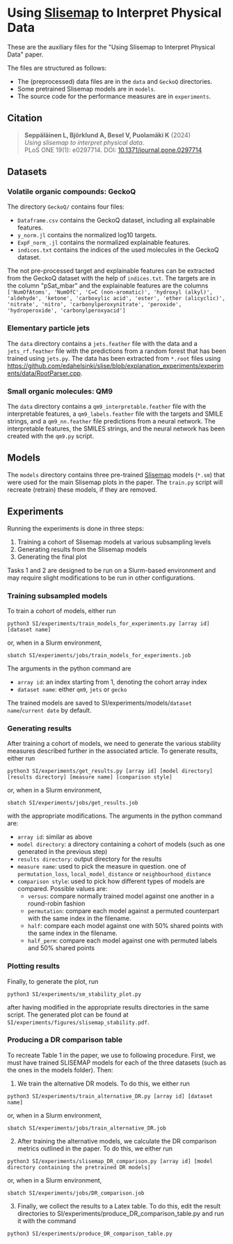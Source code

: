 # Using [Slisemap](https://github.com/edahelsinki/slisemap) to Interpret Physical Data

These are the auxiliary files for the "Using Slisemap to Interpret Physical Data" paper.

The files are structured as follows:

- The (preprocessed) data files are in the `data` and `GeckoQ` directories.
- Some pretrained Slisemap models are in `models`.
- The source code for the performance measures are in `experiments`.


## Citation

>  __Seppäläinen L, Björklund A, Besel V, Puolamäki K__ (2024)  
>  *Using slisemap to interpret physical data*.  
>  PLoS ONE 19(1): e0297714. DOI: [10.1371/journal.pone.0297714](https://doi.org/10.1371/journal.pone.0297714)


## Datasets

### Volatile organic compounds: GeckoQ

The directory `GeckoQ/` contains four files:

- `Dataframe.csv` contains the GeckoQ dataset, including all explainable features.
- `y_norm.jl` contains the normalized log10 targets.
- `ExpF_norm_.jl` contains the normalized explainable features.
- `indices.txt` contains the indices of the used molecules in the GeckoQ dataset.

The not pre-processed target and explainable features can be extracted from the GeckoQ dataset with the help of `indices.txt`. The targets are in the column "pSat_mbar" and the explainable features are the columns `['NumOfAtoms', 'NumOfC', 'C=C (non-aromatic)', 'hydroxyl (alkyl)', 'aldehyde', 'ketone', 'carboxylic acid', 'ester', 'ether (alicyclic)', 'nitrate', 'nitro', 'carbonylperoxynitrate', 'peroxide', 'hydroperoxide', 'carbonylperoxyacid']`

### Elementary particle jets

The `data` directory contains a `jets.feather` file with the data and a `jets_rf.feather` file with the predictions from a random forest that has been trained using `jets.py`. The data has been extracted from `*.root` files using https://github.com/edahelsinki/slise/blob/explanation_experiments/experiments/data/RootParser.cpp.

### Small organic molecules: QM9

The `data` directory contains a `qm9_interpretable.feather` file with the interpretable features, a `qm9_labels.feather` file with the targets and SMILE strings, and a `qm9_nn.feather` file predictions from a neural network. The interpretable features, the SMILES strings, and the neural network has been created with the `qm9.py` script.

## Models

The `models` directory contains three pre-trained [Slisemap](https://github.com/edahelsinki/slisemap) models (`*.sm`) that were used for the main Slisemap plots in the paper. The `train.py` script will recreate (retrain) these models, if they are removed.

## Experiments

Running the experiments is done in three steps:
1. Training a cohort of Slisemap models at various subsampling levels
2. Generating results from the Slisemap models
3. Generating the final plot

Tasks 1 and 2 are designed to be run on a Slurm-based environment and may require slight modifications to be run in other configurations.

### Training subsampled models

To train a cohort of models, either run
```
python3 SI/experiments/train_models_for_experiments.py [array id] [dataset name]
```
or, when in a Slurm environment,
```
sbatch SI/experiments/jobs/train_models_for_experiments.job
```
The arguments in the python command are
- `array id`: an index starting from 1, denoting the cohort array index
- `dataset name`: either `qm9`, `jets` or `gecko`

The trained models are saved to SI/experiments/models/`dataset name`/`current date` by default.

### Generating results

After training a cohort of models, we need to generate the various stability measures described further in the associated article. To generate results, either run
```
python3 SI/experiments/get_results.py [array id] [model directory] [results directory] [measure name] [comparison style]
```
or, when in a Slurm environment,
```
sbatch SI/experiments/jobs/get_results.job
```
with the appropriate modifications.
The arguments in the python command are:
- `array id`: similar as above
- `model directory`: a directory containing a cohort of models (such as one generated in the previous step)
- `results directory`: output directory for the results
- `measure name`: used to pick the measure in question. one of `permutation_loss`, `local_model_distance` or `neighbourhood_distance`
- `comparison style`: used to pick how different types of models are compared. Possible values are:
    - `versus`: compare normally trained model against one another in a round-robin fashion
    - `permutation`: compare each model against a permuted counterpart with the
    same index in the filename.
    - `half`: compare each model against one with 50% shared points with the same
    index in the filename.
    - `half_perm`: compare each model against one with permuted labels and 50% shared points

### Plotting results

Finally, to generate the plot, run
```
python3 SI/experiments/sm_stability_plot.py
```
after having modified in the appropriate results directories in the same script.
The generated plot can be found at `SI/experiments/figures/slisemap_stability.pdf`.

### Producing a DR comparison table
To recreate Table 1 in the paper, we use to following procedure.
First, we must have trained SLISEMAP models for each of the three datasets (such as the ones in the models folder).
Then:
1. We train the alternative DR models. To do this, we either run 
```
python3 SI/experiments/train_alternative_DR.py [array id] [dataset name]
```
or, when in a Slurm environment,
```
sbatch SI/experiments/jobs/train_alternative_DR.job
```
2. After training the alternative models, we calculate the DR comparison metrics outlined in the paper. To do this, we either run
```
python3 SI/experiments/slisemap_DR_comparison.py [array id] [model directory containing the pretrained DR models]
```
or, when in a Slurm environment,
```
sbatch SI/experiments/jobs/DR_comparison.job
```
3. Finally, we collect the results to a Latex table. To do this, edit the result directories to SI/experiments/produce_DR_comparison_table.py and run it with the command
```
python3 SI/experiments/produce_DR_comparison_table.py
```
